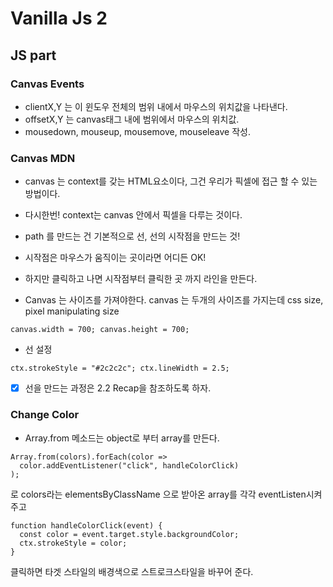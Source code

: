 # Vanilla Js 2

## JS part

### Canvas Events
- clientX,Y 는 이 윈도우 전체의 범위 내에서 마우스의 위치값을 나타낸다.
- offsetX,Y 는 canvas태그 내에 범위에서 마우스의 위치값.
- mousedown, mouseup, mousemove, mouseleave 작성.

### Canvas MDN
- canvas 는 context를 갖는 HTML요소이다, 그건 우리가 픽셀에 접근 할 수 있는 방법이다.
- 다시한번! context는 canvas 안에서 픽셀을 다루는 것이다.
- path 를 만드는 건 기본적으로 선, 선의 시작점을 만드는 것!
- 시작점은 마우스가 움직이는 곳이라면 어디든 OK!
- 하지만 클릭하고 나면 시작점부터 클릭한 곳 까지 라인을 만든다.
  
- Canvas 는 사이즈를 가져야한다. canvas 는 두개의 사이즈를 가지는데 css size, pixel manipulating size

```canvas.width = 700; canvas.height = 700;```
- 선 설정

```ctx.strokeStyle = "#2c2c2c"; ctx.lineWidth = 2.5;```

- [x] 선을 만드는 과정은 2.2 Recap을 참조하도록 하자.

### Change Color
- Array.from 메소드는 object로 부터 array를 만든다.
```
Array.from(colors).forEach(color =>
  color.addEventListener("click", handleColorClick)
);
```
로 colors라는 elementsByClassName 으로 받아온 array를 각각 eventListen시켜주고

```
function handleColorClick(event) {
  const color = event.target.style.backgroundColor;
  ctx.strokeStyle = color;
}
```
클릭하면 타겟 스타일의 배경색으로 스트로크스타일을 바꾸어 준다.